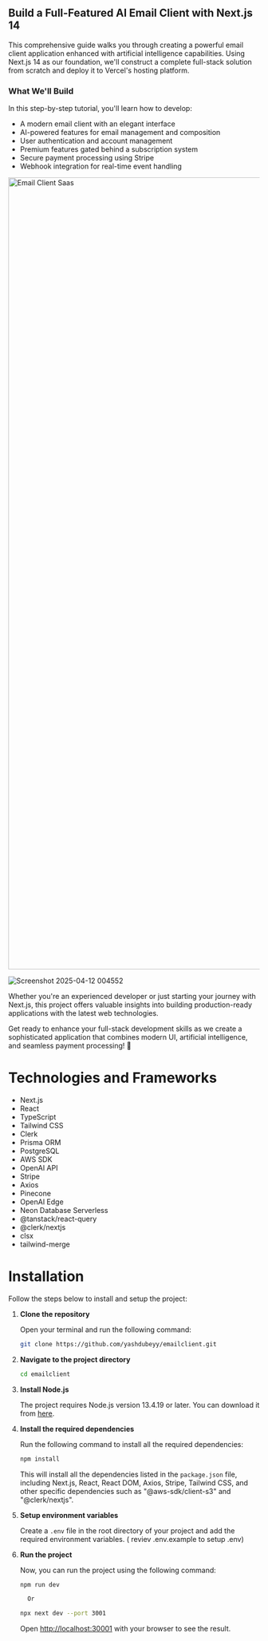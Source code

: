 ## Build a Full-Featured AI Email Client with Next.js 14

This comprehensive guide walks you through creating a powerful email client application enhanced with artificial intelligence capabilities. Using Next.js 14 as our foundation, we'll construct a complete full-stack solution from scratch and deploy it to Vercel's hosting platform.

### What We'll Build

In this step-by-step tutorial, you'll learn how to develop:

- A modern email client with an elegant interface
- AI-powered features for email management and composition
- User authentication and account management
- Premium features gated behind a subscription system
- Secure payment processing using Stripe
- Webhook integration for real-time event handling


<img width="2245" height="1587" alt="Email Client Saas" src="https://github.com/user-attachments/assets/5e9ed0f2-f234-4170-904b-c1babde4c0ca" />




![Screenshot 2025-04-12 004552](https://github.com/user-attachments/assets/37761863-14df-4731-94b0-7a3e72e27841)




Whether you're an experienced developer or just starting your journey with Next.js, this project offers valuable insights into building production-ready applications with the latest web technologies.

Get ready to enhance your full-stack development skills as we create a sophisticated application that combines modern UI, artificial intelligence, and seamless payment processing! 🚀

# Technologies and Frameworks

- Next.js
- React
- TypeScript
- Tailwind CSS
- Clerk
- Prisma ORM
- PostgreSQL
- AWS SDK
- OpenAI API
- Stripe
- Axios
- Pinecone
- OpenAI Edge
- Neon Database Serverless
- @tanstack/react-query
- @clerk/nextjs
- clsx
- tailwind-merge

# Installation

Follow the steps below to install and setup the project:

1. **Clone the repository**

   Open your terminal and run the following command:

   ```bash
   git clone https://github.com/yashdubeyy/emailclient.git
   ```

2. **Navigate to the project directory**

   ```bash
   cd emailclient
   ```

3. **Install Node.js**

   The project requires Node.js version 13.4.19 or later. You can download it from [here](https://nodejs.org/en/download/).

4. **Install the required dependencies**

   Run the following command to install all the required dependencies:

   ```bash
   npm install
   ```

   This will install all the dependencies listed in the `package.json` file, including Next.js, React, React DOM, Axios, Stripe, Tailwind CSS, and other specific dependencies such as "@aws-sdk/client-s3" and "@clerk/nextjs".

5. **Setup environment variables**

    Create a `.env` file in the root directory of your project and add the required environment variables. ( reviev .env.example to setup .env)

6. **Run the project**

    Now, you can run the project using the following command:

    ```bash
    npm run dev

      Or 

   npx next dev --port 3001
    ```

    Open [http://localhost:30001](http://localhost:30001) with your browser to see the result.


